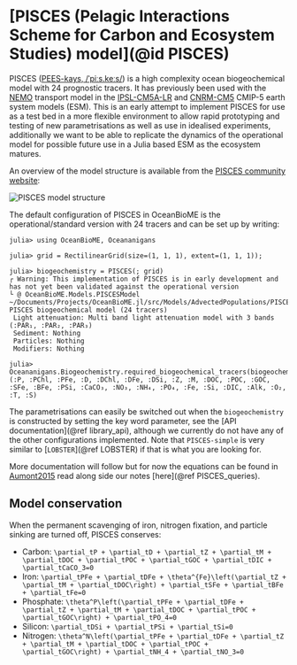 # [PISCES (Pelagic Interactions Scheme for Carbon and Ecosystem Studies) model](@id PISCES)
PISCES ([PEES-kays, /ˈpiːs.keːs/](https://forvo.com/word/pisc%C4%93s/#la)) is a high complexity ocean biogeochemical model with 24 prognostic tracers. 
It has previously been used with the [NEMO](https://www.nemo-ocean.eu/) transport model in the [IPSL-CM5A-LR](https://doi.org/10.1007/s00382-012-1636-1) and [CNRM-CM5](https://doi.org/10.1007/s00382-011-1259-y) CMIP-5 earth system models (ESM).
This is an early attempt to implement PISCES for use as a test bed in a more flexible environment to allow rapid prototyping and testing of new parametrisations as well as use in idealised experiments, additionally we want to be able to replicate the dynamics of the operational model for possible future use in a Julia based ESM as the ecosystem matures.

An overview of the model structure is available from the [PISCES community website](https://www.pisces-community.org):

![PISCES model structure](https://www.pisces-community.org/wp-content/uploads/2021/12/PISCES_Operational-1.png)

The default configuration of PISCES in OceanBioME is the operational/standard version with 24 tracers and can be set up by writing:

```jldoctest; filter = [r"^.*@ OceanBioME.Models.PISCESModel.*$", r"^.*warning:.*$"]
julia> using OceanBioME, Oceananigans

julia> grid = RectilinearGrid(size=(1, 1, 1), extent=(1, 1, 1));

julia> biogeochemistry = PISCES(; grid)
┌ Warning: This implementation of PISCES is in early development and has not yet been validated against the operational version
└ @ OceanBioME.Models.PISCESModel ~/Documents/Projects/OceanBioME.jl/src/Models/AdvectedPopulations/PISCES/PISCES.jl:344
PISCES biogeochemical model (24 tracers) 
 Light attenuation: Multi band light attenuation model with 3 bands (:PAR₁, :PAR₂, :PAR₃)
 Sediment: Nothing
 Particles: Nothing
 Modifiers: Nothing

julia> Oceananigans.Biogeochemistry.required_biogeochemical_tracers(biogeochemistry)
(:P, :PChl, :PFe, :D, :DChl, :DFe, :DSi, :Z, :M, :DOC, :POC, :GOC, :SFe, :BFe, :PSi, :CaCO₃, :NO₃, :NH₄, :PO₄, :Fe, :Si, :DIC, :Alk, :O₂, :T, :S)

```

The parametrisations can easily be switched out when the `biogeochemistry` is constructed by setting the key word parameter, see the [API documentation](@ref library_api), although we currently do not have any of the other configurations implemented. Note that `PISCES-simple` is very similar to [`LOBSTER`](@ref LOBSTER) if that is what you are looking for.

More documentation will follow but for now the equations can be found in [Aumont2015](@citet) read along side our notes [here](@ref PISCES_queries).

## Model conservation
When the permanent scavenging of iron, nitrogen fixation, and particle sinking are turned off, PISCES conserves:

- Carbon: ``\partial_tP + \partial_tD + \partial_tZ + \partial_tM + \partial_tDOC + \partial_tPOC + \partial_tGOC + \partial_tDIC + \partial_tCaCO_3=0``
- Iron: ``\partial_tPFe + \partial_tDFe + \theta^{Fe}\left(\partial_tZ + \partial_tM + \partial_tDOC\right) + \partial_tSFe + \partial_tBFe + \partial_tFe=0``
- Phosphate: ``\theta^P\left(\partial_tPFe + \partial_tDFe + \partial_tZ + \partial_tM + \partial_tDOC + \partial_tPOC + \partial_tGOC\right) + \partial_tPO_4=0``
- Silicon: ``\partial_tDSi + \partial_tPSi + \partial_tSi=0``
- Nitrogen: ``\theta^N\left(\partial_tPFe + \partial_tDFe + \partial_tZ + \partial_tM + \partial_tDOC + \partial_tPOC + \partial_tGOC\right) + \partial_tNH_4 + \partial_tNO_3=0``